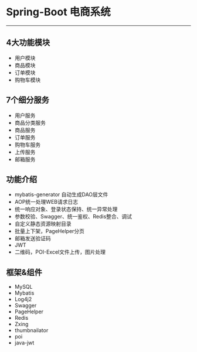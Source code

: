 # Spring-Boot 电商系统
<hr>

## 4大功能模块
- 用户模块
- 商品模块
- 订单模块
- 购物车模块

## 7个细分服务
- 用户服务
- 商品分类服务
- 商品服务
- 订单服务
- 购物车服务
- 上传服务
- 邮箱服务

## 功能介绍

- mybatis-generator 自动生成DAO层文件
- AOP统一处理WEB请求日志
- 统一响应对象、登录状态保持、统一异常处理
- 参数校验、Swagger、统一鉴权、Redis整合、调试
- 自定义静态资源映射目录
- 批量上下架，PageHelper分页
- 邮箱发送验证码
- JWT
- 二维码，POI-Excel文件上传，图片处理

## 框架&组件
- MySQL 
- Mybatis 
- Log4j2 
- Swagger
- PageHelper
- Redis
- Zxing
- thumbnailator
- poi
- java-jwt